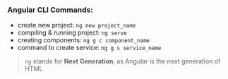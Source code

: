 ### Angular CLI Commands:
- create new project: `ng new project_name`
- compiling & running project: `ng serve`
- creating components: `ng g c component_name`
- command to create service: `ng g s service_name`
     
>`ng` stands for **Next Generation**, as Angular is the next generation of HTML

